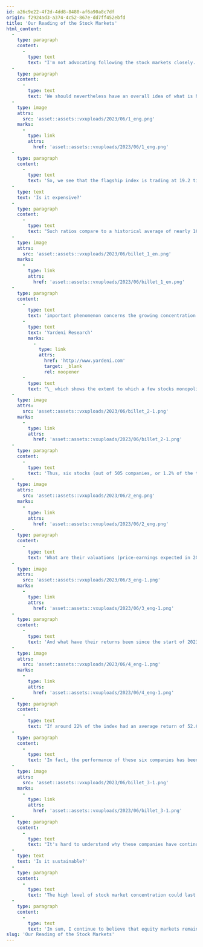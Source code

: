 ```yaml
---
id: a26c9e22-4f2d-4dd8-8480-af6a90a8c7df
origin: f2924ad3-a374-4c52-867e-dd7ff452ebfd
title: 'Our Reading of the Stock Markets'
html_content:
  -
    type: paragraph
    content:
      -
        type: text
        text: "I'm not advocating following the stock markets closely. On the contrary, to follow its evolution daily, an investor quickly loses focus."
  -
    type: paragraph
    content:
      -
        type: text
        text: 'We should nevertheless have an overall idea of what is happening on the stock markets. Specifically, it is important to know the valuation of the market as a whole. I therefore like to consult the Standard & Poor’s site occasionally to get an idea of the valuation of the S&P 500. Here is what it currently says based on expected earnings in 2023 and 2024:'
  -
    type: image
    attrs:
      src: 'asset::assets::vxuploads/2023/06/1_eng.png'
    marks:
      -
        type: link
        attrs:
          href: 'asset::assets::vxuploads/2023/06/1_eng.png'
  -
    type: paragraph
    content:
      -
        type: text
        text: 'So, we see that the flagship index is trading at 19.2 times forecast earnings for 2023 and 17.2 times for 2024.'
  -
    type: text
    text: 'Is it expensive?'
  -
    type: paragraph
    content:
      -
        type: text
        text: "Such ratios compare to a historical average of nearly 16.0 times expected earnings. We are therefore significantly above this average. But, as we have said many times before, you should not look at the price-earnings ratio in absolute terms, but relative to interest rates. When rates are high, as was the case in the early 1980s, it is normal for the price-earnings ratio to be low. On the other hand, when they are low, higher ratios are justified. Here's a chart we've shown a few times in the past that actually relates the price-earnings ratio to interest rates on 10-year US government bonds:"
  -
    type: image
    attrs:
      src: 'asset::assets::vxuploads/2023/06/billet_1_en.png'
    marks:
      -
        type: link
        attrs:
          href: 'asset::assets::vxuploads/2023/06/billet_1_en.png'
  -
    type: paragraph
    content:
      -
        type: text
        text: 'important phenomenon concerns the growing concentration of a few technology stocks in the North American indexes, specifically the S&P 500. Here is a chart from '
      -
        type: text
        text: 'Yardeni Research'
        marks:
          -
            type: link
            attrs:
              href: 'http://www.yardeni.com'
              target: _blank
              rel: noopener
      -
        type: text
        text: "\_ which shows the extent to which a few stocks monopolize a significant portion of the S&P 500 Index:"
  -
    type: image
    attrs:
      src: 'asset::assets::vxuploads/2023/06/billet_2-1.png'
    marks:
      -
        type: link
        attrs:
          href: 'asset::assets::vxuploads/2023/06/billet_2-1.png'
  -
    type: paragraph
    content:
      -
        type: text
        text: 'Thus, six stocks (out of 505 companies, or 1.2% of the total) account for 22.3% of the index. The market caps of these six stocks are as follows:'
  -
    type: image
    attrs:
      src: 'asset::assets::vxuploads/2023/06/2_eng.png'
    marks:
      -
        type: link
        attrs:
          href: 'asset::assets::vxuploads/2023/06/2_eng.png'
  -
    type: paragraph
    content:
      -
        type: text
        text: 'What are their valuations (price-earnings expected in 2023)?'
  -
    type: image
    attrs:
      src: 'asset::assets::vxuploads/2023/06/3_eng-1.png'
    marks:
      -
        type: link
        attrs:
          href: 'asset::assets::vxuploads/2023/06/3_eng-1.png'
  -
    type: paragraph
    content:
      -
        type: text
        text: 'And what have their returns been since the start of 2023?'
  -
    type: image
    attrs:
      src: 'asset::assets::vxuploads/2023/06/4_eng-1.png'
    marks:
      -
        type: link
        attrs:
          href: 'asset::assets::vxuploads/2023/06/4_eng-1.png'
  -
    type: paragraph
    content:
      -
        type: text
        text: "If around 22% of the index had an average return of 52.6%, we can conclude that these six stocks have contributed the lion's share of the 9.1% return recorded by the S&P 500 since the start of 2023. According to a recent article in the Wall Street Journal, without the 10 largest companies in the S&P 500, the performance of this index would be negative since the beginning of 2023."
  -
    type: paragraph
    content:
      -
        type: text
        text: 'In fact, the performance of these six companies has been dominant for the past ten years. Still according to Yardeni Research, here is the performance of the six stocks mentioned above since 2013 compared to that of the S&P 500 excluding these six companies:'
  -
    type: image
    attrs:
      src: 'asset::assets::vxuploads/2023/06/billet_3-1.png'
    marks:
      -
        type: link
        attrs:
          href: 'asset::assets::vxuploads/2023/06/billet_3-1.png'
  -
    type: paragraph
    content:
      -
        type: text
        text: "It's hard to understand why these companies have continued to dominate stock market performance for so long. It must be admitted that these are dominant companies whose financial performance is exceptional. On the other hand, we believe that part of this dominance is linked to certain cognitive biases of investors, notably those of conforming (to “following the herd”) and of extrapolating recent outperformance. It is also likely that the growing popularity of index investing is contributing to the performance of these six companies."
  -
    type: text
    text: 'Is it sustainable?'
  -
    type: paragraph
    content:
      -
        type: text
        text: 'The high level of stock market concentration could last for a long time. However, it seems to me that we could expect a lower relative stock market performance from the mega-companies such as Apple, Microsoft, or Alphabet. With a capitalization of more than $2,800 billion ($2.8 trillion) for Apple, how could one extrapolate a compound annual return of around 15% of its stock over the next 10 years? Indeed, such a return would translate into a market capitalization of $11.4 trillion in 10 years (not considering likely future share buybacks).'
  -
    type: paragraph
    content:
      -
        type: text
        text: 'In sum, I continue to believe that equity markets remain reasonably valued, especially when excluding a handful of stocks that have largely dominated the markets since the start of 2023 and over the past 10 years.'
slug: 'Our Reading of the Stock Markets'
---
```

